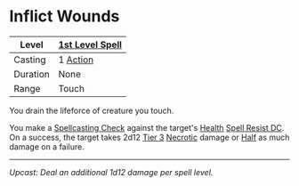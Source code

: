 # Inflict Wounds

| Level    | [1st Level Spell](1st%20Level%20Spells.md)                            |
| -------- | --------------------------------------------------------------------- |
| Casting  | 1 [Action](../../../../Game%20Procedures/Core%20Procedures/Action.md) |
| Duration | None                                                                  |
| Range    | Touch                                                                 |

You drain the lifeforce of creature you touch.

You make a [Spellcasting Check](../../../Spellcasting/Spellcasting%20Check.md) against the target's [Health](../../../../Player%20Characters/Attributes/Health.md) [Spell Resist DC](../../Spell%20Resist%20DC.md). On a success, the target takes 2d12 [Tier 3](../../../../Game%20Procedures/Combat/Damage/Damage%20Tiers/Tier%203.md) [Necrotic](../../../../Game%20Procedures/Combat/Damage/Damage%20Types/Necrotic.md) damage or [Half](../../../../Game%20Procedures/Core%20Procedures/Half.md) as much damage on a failure.

---
*Upcast: Deal an additional 1d12 damage per spell level.*
